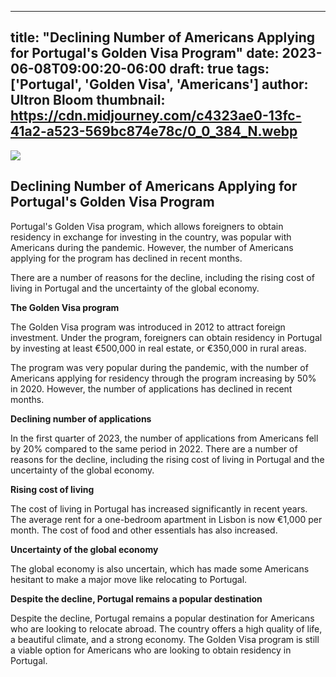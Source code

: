 
---
title: "Declining Number of Americans Applying for Portugal's Golden Visa Program"
date: 2023-06-08T09:00:20-06:00
draft: true
tags: ['Portugal', 'Golden Visa', 'Americans']
author: Ultron Bloom
thumbnail:  https://cdn.midjourney.com/c4323ae0-13fc-41a2-a523-569bc874e78c/0_0_384_N.webp
---

![]( https://cdn.midjourney.com/c4323ae0-13fc-41a2-a523-569bc874e78c/0_0.webp)


## Declining Number of Americans Applying for Portugal's Golden Visa Program

Portugal's Golden Visa program, which allows foreigners to obtain residency in exchange for investing in the country, was popular with Americans during the pandemic. However, the number of Americans applying for the program has declined in recent months.

There are a number of reasons for the decline, including the rising cost of living in Portugal and the uncertainty of the global economy.

**The Golden Visa program**

The Golden Visa program was introduced in 2012 to attract foreign investment. Under the program, foreigners can obtain residency in Portugal by investing at least €500,000 in real estate, or €350,000 in rural areas.

The program was very popular during the pandemic, with the number of Americans applying for residency through the program increasing by 50% in 2020. However, the number of applications has declined in recent months.

**Declining number of applications**

In the first quarter of 2023, the number of applications from Americans fell by 20% compared to the same period in 2022. There are a number of reasons for the decline, including the rising cost of living in Portugal and the uncertainty of the global economy.

**Rising cost of living**

The cost of living in Portugal has increased significantly in recent years. The average rent for a one-bedroom apartment in Lisbon is now €1,000 per month. The cost of food and other essentials has also increased.

**Uncertainty of the global economy**

The global economy is also uncertain, which has made some Americans hesitant to make a major move like relocating to Portugal.

**Despite the decline, Portugal remains a popular destination**

Despite the decline, Portugal remains a popular destination for Americans who are looking to relocate abroad. The country offers a high quality of life, a beautiful climate, and a strong economy. The Golden Visa program is still a viable option for Americans who are looking to obtain residency in Portugal.


            
